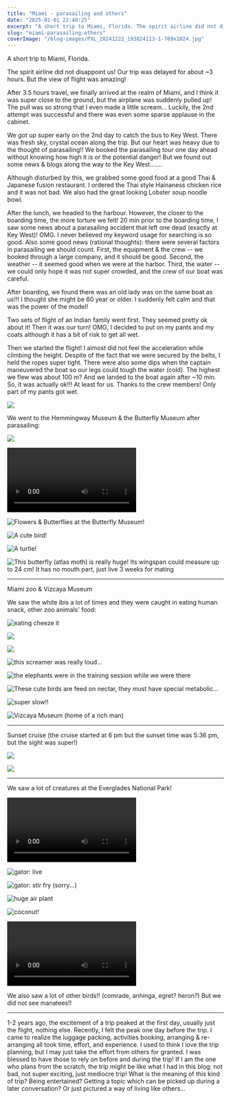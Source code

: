 ```yaml
---
title: "Miami - parasailing and others"
date: "2025-01-01 22:48:25"
excerpt: "A short trip to Miami, Florida. The spirit airline did not disappoint us! Our trip was delayed for about ~3 hours."
slug: "miami-parasailing-others"
coverImage: "/blog-images/PXL_20241222_193824113-1-769x1024.jpg"
---
```


A short trip to Miami, Florida. 

The spirit airline did not disappoint us! Our trip was delayed for about ~3 hours. But the view of flight was amazing!

After 3.5 hours travel, we finally arrived at the realm of Miami, and I think it was super close to the ground, but the airplane was suddenly pulled up! The pull was so strong that I even made a little scream... Luckily, the 2nd attempt was successful and there was even some sparse applause in the cabinet.

We got up super early on the 2nd day to catch the bus to Key West. There was fresh sky, crystal ocean along the trip. But our heart was heavy due to the thought of parasailing!! We booked the parasailing tour one day ahead without knowing how high it is or the potential danger! But we found out some news & blogs along the way to the Key West....... 

Although disturbed by this, we grabbed some good food at a good Thai & Japanese fusion restaurant. I ordered the Thai style Hainaness chicken rice and it was not bad. We also had the great looking Lobster soup noodle bowl. 

After the lunch, we headed to the harbour. However, the closer to the boarding time, the more torture we felt! 20 min prior to the boarding time, I saw some news about a parasailing accident that left one dead (exactly at Key West)! OMG. I never believed my keyword usage for searching is so good. Also some good news (rational thoughts): there were several factors in parasailing we should count. First, the equipment & the crew -- we booked through a large company, and it should be good. Second, the weather -- it seemed good when we were at the harbor. Third, the water -- we could only hope it was not super crowded, and the crew of our boat was careful. 

After boarding, we found there was an old lady was on the same boat as us!!! I thought she might be 60 year or older. I suddenly felt calm and that was the power of the model! 

Two sets of flight of an Indian family went first. They seemed pretty ok about it! Then it was our turn! OMG, I decided to put on my pants and my coats although it has a bit of risk to get all wet. 

Then we started the flight! I almost did not feel the acceleration while climbing the height. Despite of the fact that we were secured by the belts, I held the ropes super tight. There were also some dips when the captain maneuvered the boat so our legs could tough the water (cold). The highest we flew was about 100 m? And we landed to the boat again after ~10 min. So, it was actually ok!!! At least for us. Thanks to the crew members! Only part of my pants got wet.

![](PXL_20241222_193824113-1-769x1024.jpg)

We went to the Hemmingway Museum & the Butterfly Museum after parasailing: 

![](/blog-images/Picture2-1-651x1024.jpg)

<video controls src="/blog-videos/PXL_20241222_204239407.LS_-1.mp4"></video>

![Flowers & Butterflies at the Butterfly Museum!](/blog-images/PXL_20241222_212755759-769x1024.jpg)

![A cute bird!](/blog-images/PXL_20241222_214146601-769x1024.jpg)

![A turtle!](/blog-images/PXL_20241222_214222140-1024x769.jpg)

![This butterfly (atlas moth) is really huge! Its wingspan could measure up to 24 cm! It has no mouth part, just live 3 weeks for mating](/blog-images/PXL_20241222_214353618-1024x728.jpg)

---

Miami zoo & Vizcaya Museum 

We saw the white ibis a lot of times and they were caught in eating human snack, other zoo animals' food: 

![eating cheeze it](/blog-images/PXL_20241223_163543780-1024x769.jpg)

![](/blog-images/PXL_20241223_163548475-1024x769.jpg)

![](/blog-images/PXL_20241223_171244245-2-1024x769.jpg)

![this screamer was really loud...](/blog-images/PXL_20241223_182247189-1024x769.jpg)

![the elephants were in the training session while we were there](/blog-images/PXL_20241223_190836822-769x1024.jpg)

![These cute birds are feed on nectar, they must have special metabolic...](/blog-images/PXL_20241223_172048083-769x1024.jpg)

![super slow!!](/blog-images/PXL_20241223_164846015-1024x769.jpg)

![Vizcaya Museum (home of a rich man)](/blog-images/PXL_20241223_215855293-1024x769.jpg)

---

Sunset cruise (the cruise started at 6 pm but the sunset time was 5:36 pm, but the sight was super!)

![](/blog-images/PXL_20241223_235906405-1-1024x769.jpg)

![](/blog-images/PXL_20241223_235546706-1024x769.jpg)

---

We saw a lot of creatures at the Everglades National Park! 

<video controls src="/blog-images/PXL_20241224_161912913.LS_.mp4"></video>

![gator: live](/blog-images/PXL_20241224_213450430-1024x769.jpg)

![gator: stir fry (sorry...)](/blog-images/PXL_20241224_165144285-鳄鱼肉-2-769x1024.jpg)

![huge air plant](/blog-images/PXL_20241224_221230710-1-769x1024.jpg)

![coconut!](/blog-images/PXL_20241224_170919970-1-769x1024.jpg)

<video controls src="/blog-videos/PXL_20241224_190326997.LS_.mp4"></video>

We also saw a lot of other birds!! (comrade, anhinga, egret? heron?) But we did not see manatees!! 

---

1-2 years ago, the excitement of a trip peaked at the first day, usually just the flight, nothing else. Recently, I felt the peak one day before the trip. I came to realize the luggage packing, activities booking, arranging & re-arranging all took time, effort, and experience. I used to think I love the trip planning, but I may just take the effort from others for granted. I was blessed to have those to rely on before and during the trip! If I am the one who plans from the scratch, the trip might be like what I had in this blog: not bad, not super exciting, just mediocre trip! What is the meaning of this kind of trip? Being entertained? Getting a topic which can be picked up during a later conversation? Or just pictured a way of living like others...
